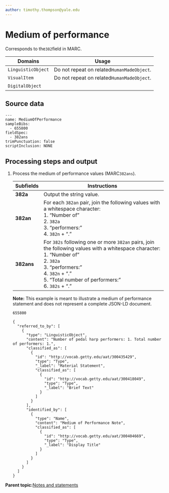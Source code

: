 ```yaml
---
author: timothy.thompson@yale.edu
---
```


# Medium of performance

Corresponds to the`382`field in MARC.

|Domains|Usage|
|-------|-----|
|`LinguisticObject`|Do not repeat on related`HumanMadeObject`.|
|`VisualItem`|Do not repeat on related`HumanMadeObject`.|
|`DigitalObject`| |

## Source data

```
---
name: MediumOfPerformance
sampleBibs:
  - 655800
fieldSpec:
  - 382ans
trimPunctuation: false
scriptInclusion: NONE
```

## Processing steps and output

1.  Process the medium of performance values \(MARC`382ans`\).

    |Subfields|Instructions|
    |---------|------------|
    |**382a**|Output the string value.|
    |**382an**|For each `382an` pair, join the following values with a whitespace character: <br/> 1.  “Number of” <br/> 2.  `382a` <br/> 3.  “performers:” <br/> 4.  `382n` + “.”|
    |**382ans**|For `382s` following one or more `382an` pairs, join the following values with a whitespace character: <br/> 1.  “Number of” <br/> 2.  `382a` <br/> 3.  “performers:” <br/> 4.  `382n` + “.” <br/> 5.  “Total number of performers:” <br/> 6.  `382s` + “.”|

    **Note:** This example is meant to illustrate a medium of performance statement and does not represent a complete JSON-LD document.

    `655800`

    ```
    {
      "referred_to_by": [
        {
          "type": "LinguisticObject",
          "content": "Number of pedal harp performers: 1. Total number of performers: 1.",
          "classified_as": [
            {
              "id": "http://vocab.getty.edu/aat/300435429",
              "type": "Type",
              "_label": "Material Statement",
              "classified_as": [
                {
                  "id": "http://vocab.getty.edu/aat/300418049",
                  "type": "Type",
                  "_label": "Brief Text"
                }
              ]
            }
          ],
          "identified_by": [
            {
              "type": "Name",
              "content": "Medium of Performance Note",
              "classified_as": [
                {
                  "id": "http://vocab.getty.edu/aat/300404669",
                  "type": "Type",
                  "_label": "Display Title"
                }
              ]
            }
          ]
        }
      ]
    }
    ```


**Parent topic:**[Notes and statements](../../concepts/notes_and_statements.md)

